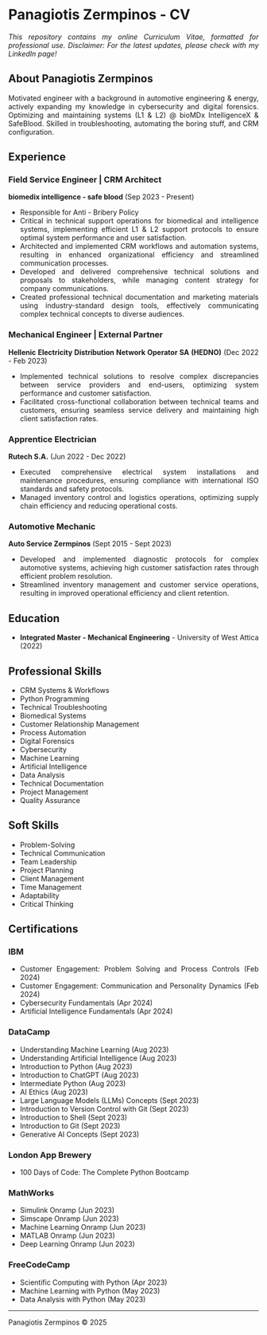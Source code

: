 <div style="text-align: justify; text-justify: inter-word;">

# Panagiotis Zermpinos - CV
*This repository contains my online Curriculum Vitae, formatted for professional use.*
*Disclaimer: For the latest updates, please check with my LinkedIn page!*

## About Panagiotis Zermpinos
Motivated engineer with a background in automotive engineering & energy, actively expanding my knowledge in cybersecurity and digital forensics.
Optimizing and maintaining systems (L1 & L2) @ bioMDx IntelligenceX & SafeBlood.
Skilled in troubleshooting, automating the boring stuff, and CRM configuration.

## Experience

### Field Service Engineer | CRM Architect
**biomedix intelligence - safe blood** (Sep 2023 - Present)
* Responsible for Anti - Bribery Policy
* Critical in technical support operations for biomedical and intelligence systems, implementing efficient L1 & L2 support protocols to ensure optimal system performance and user satisfaction.
* Architected and implemented CRM workflows and automation systems, resulting in enhanced organizational efficiency and streamlined communication processes.
* Developed and delivered comprehensive technical solutions and proposals to stakeholders, while managing content strategy for company communications.
* Created professional technical documentation and marketing materials using industry-standard design tools, effectively communicating complex technical concepts to diverse audiences.

### Mechanical Engineer | External Partner
**Hellenic Electricity Distribution Network Operator SA (HEDNO)** (Dec 2022 - Feb 2023)
* Implemented technical solutions to resolve complex discrepancies between service providers and end-users, optimizing system performance and customer satisfaction.
* Facilitated cross-functional collaboration between technical teams and customers, ensuring seamless service delivery and maintaining high client satisfaction rates.

### Apprentice Electrician
**Rutech S.A.** (Jun 2022 - Dec 2022)
* Executed comprehensive electrical system installations and maintenance procedures, ensuring compliance with international ISO standards and safety protocols.
* Managed inventory control and logistics operations, optimizing supply chain efficiency and reducing operational costs.

### Automotive Mechanic
**Auto Service Zermpinos** (Sept 2015 - Sept 2023)
* Developed and implemented diagnostic protocols for complex automotive systems, achieving high customer satisfaction rates through efficient problem resolution.
* Streamlined inventory management and customer service operations, resulting in improved operational efficiency and client retention.

## Education
* **Integrated Master - Mechanical Engineering** - University of West Attica (2022)

## Professional Skills
* CRM Systems & Workflows
* Python Programming
* Technical Troubleshooting
* Biomedical Systems
* Customer Relationship Management
* Process Automation
* Digital Forensics
* Cybersecurity
* Machine Learning
* Artificial Intelligence
* Data Analysis
* Technical Documentation
* Project Management
* Quality Assurance

## Soft Skills
* Problem-Solving
* Technical Communication
* Team Leadership
* Project Planning
* Client Management
* Time Management
* Adaptability
* Critical Thinking

## Certifications

### IBM
* Customer Engagement: Problem Solving and Process Controls (Feb 2024)
* Customer Engagement: Communication and Personality Dynamics (Feb 2024)
* Cybersecurity Fundamentals (Apr 2024)
* Artificial Intelligence Fundamentals (Apr 2024)

### DataCamp
* Understanding Machine Learning (Aug 2023)
* Understanding Artificial Intelligence (Aug 2023)
* Introduction to Python (Aug 2023)
* Introduction to ChatGPT (Aug 2023)
* Intermediate Python (Aug 2023)
* AI Ethics (Aug 2023)
* Large Language Models (LLMs) Concepts (Sept 2023)
* Introduction to Version Control with Git (Sept 2023)
* Introduction to Shell (Sept 2023)
* Introduction to Git (Sept 2023)
* Generative AI Concepts (Sept 2023)

### London App Brewery
* 100 Days of Code: The Complete Python Bootcamp

### MathWorks
* Simulink Onramp (Jun 2023)
* Simscape Onramp (Jun 2023)
* Machine Learning Onramp (Jun 2023)
* MATLAB Onramp (Jun 2023)
* Deep Learning Onramp (Jun 2023)

### FreeCodeCamp
* Scientific Computing with Python (Apr 2023)
* Machine Learning with Python (May 2023)
* Data Analysis with Python (May 2023)

---
Panagiotis Zermpinos © 2025

</div>